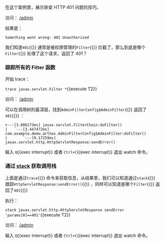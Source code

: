 在这个案例里，展示排查 HTTP 401 问题的技巧。

访问： [/admin]({{TRAFFIC_HOST1_80}}/admin)

结果是：

```
Something went wrong: 401 Unauthorized
```

我们知道`401`{{}} 通常是被权限管理的`Filter`{{}} 拦截了，那么到底是哪个`Filter`{{}} 处理了这个请求，返回了 401？

### 跟踪所有的 Filter 函数

开始 trace：

`trace javax.servlet.Filter *`{{execute T2}}

访问： [/admin]({{TRAFFIC_HOST1_80}}/admin)

可以在调用树的最深层，找到`AdminFilterConfig$AdminFilter`{{}} 返回了`401`{{}} ：

```
+---[3.806273ms] javax.servlet.FilterChain:doFilter()
|   `---[3.447472ms] com.example.demo.arthas.AdminFilterConfig$AdminFilter:doFilter()
|       `---[0.17259ms] javax.servlet.http.HttpServletResponse:sendError()
```

输入 `Q`{{exec interrupt}} 或者 `Ctrl+C`{{exec interrupt}} 退出 watch 命令。

### 通过 [stack](https://arthas.aliyun.com/doc/stack.html) 获取调用栈

上面是通过`trace`{{}} 命令来获取信息，从结果里，我们可以知道通过`stack`{{}} 跟踪`HttpServletResponse:sendError()`{{}} ，同样可以知道是哪个`Filter`{{}} 返回了`401`{{}}

执行：

`stack javax.servlet.http.HttpServletResponse sendError 'params[0]==401'`{{execute T2}}

访问： [/admin]({{TRAFFIC_HOST1_80}}/admin)

输入 `Q`{{exec interrupt}} 或者 `Ctrl+C`{{exec interrupt}} 退出 watch 命令。
